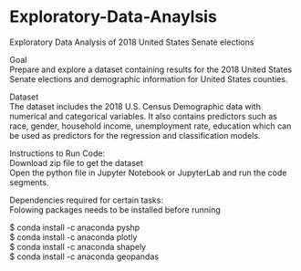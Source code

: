 # Exploratory-Data-Anaylsis
Exploratory Data Analysis of 2018 United States Senate elections

Goal  
Prepare and explore a dataset containing results for the 2018 United States Senate elections and demographic information for United States counties.  
  
Dataset  
The dataset includes the 2018 U.S. Census Demographic data with numerical and categorical variables. It also contains predictors such as race, gender, household income, unemployment rate, education which can be used as predictors for the regression and classification models.
  
Instructions to Run Code:  
Download zip file to get the dataset  
Open the python file in Jupyter Notebook or JupyterLab and run the code segments.  
  
Dependencies required for certain tasks:  
Folowing packages needs to be installed before running  
  
$ conda install -c anaconda pyshp  
$ conda install -c anaconda plotly  
$ conda install -c anaconda shapely  
$ conda install -c anaconda geopandas 
